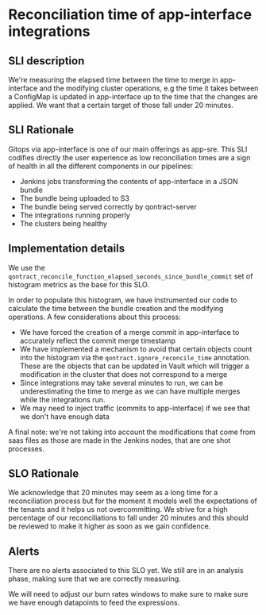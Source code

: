 # Reconciliation time of app-interface integrations

## SLI description

We're measuring the elapsed time between the time to merge in app-interface and the modifying cluster operations, e.g the time it takes between a ConfigMap is updated in app-interface up to the time that the changes are applied. We want that a certain target of those fall under 20 minutes.

## SLI Rationale

Gitops via app-interface is one of our main offerings as app-sre. This SLI codifies directly the user experience as low reconciliation times are a sign of health in all the different components in our pipelines:

* Jenkins jobs transforming the contents of app-interface in a JSON bundle
* The bundle being uploaded to S3
* The bundle being served correctly by qontract-server
* The integrations running properly
* The clusters being healthy

## Implementation details

We use the `qontract_reconcile_function_elapsed_seconds_since_bundle_commit` set of histogram metrics as the base for this SLO.

In order to populate this histogram, we have instrumented our code to calculate the time between the bundle creation and the modifying operations. A few considerations about this process:

* We have forced the creation of a merge commit in app-interface to accurately reflect the commit merge timestamp
* We have implemented a mechanism to avoid that certain objects count into the histogram via the `qontract.ignore_reconcile_time` annotation. These are the objects that can be updated in Vault which will trigger a modification in the cluster that does not correspond to a merge
* Since integrations may take several minutes to run, we can be underestimating the time to merge as we can have multiple merges while the integrations run.
* We may need to inject traffic (commits to app-interface) if we see that we don't have enough data

A final note: we're not taking into account the modifications that come from saas files as those are made in the Jenkins nodes, that are one shot processes.

## SLO Rationale

We acknowledge that 20 minutes may seem as a long time for a reconciliation process but for the moment it models well the expectations of the tenants and it helps us not overcommitting. We strive for a high percentage of our reconciliations to fall under 20 minutes and this should be reviewed to make it higher as soon as we gain confidence.

## Alerts

There are no alerts associated to this SLO yet. We still are in an analysis phase, making sure that we are correctly measuring.

We will need to adjust our burn rates windows to make sure to make sure we have enough datapoints to feed the expressions.
